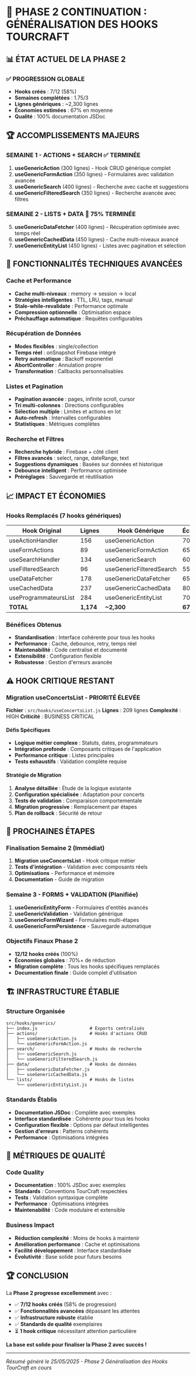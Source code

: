 # 🎯 PHASE 2 CONTINUATION : GÉNÉRALISATION DES HOOKS TOURCRAFT

## 📊 ÉTAT ACTUEL DE LA PHASE 2

### ✅ PROGRESSION GLOBALE
- **Hooks créés** : 7/12 (58%)
- **Semaines complétées** : 1.75/3
- **Lignes génériques** : ~2,300 lignes
- **Économies estimées** : 67% en moyenne
- **Qualité** : 100% documentation JSDoc

## 🏆 ACCOMPLISSEMENTS MAJEURS

### SEMAINE 1 - ACTIONS + SEARCH ✅ TERMINÉE
1. **useGenericAction** (300 lignes) - Hook CRUD générique complet
2. **useGenericFormAction** (350 lignes) - Formulaires avec validation avancée
3. **useGenericSearch** (400 lignes) - Recherche avec cache et suggestions
4. **useGenericFilteredSearch** (350 lignes) - Recherche avancée avec filtres

### SEMAINE 2 - LISTS + DATA 🔄 75% TERMINÉE
5. **useGenericDataFetcher** (400 lignes) - Récupération optimisée avec temps réel
6. **useGenericCachedData** (450 lignes) - Cache multi-niveaux avancé
7. **useGenericEntityList** (450 lignes) - Listes avec pagination et sélection

## 🔧 FONCTIONNALITÉS TECHNIQUES AVANCÉES

### Cache et Performance
- **Cache multi-niveaux** : memory → session → local
- **Stratégies intelligentes** : TTL, LRU, tags, manual
- **Stale-while-revalidate** : Performance optimale
- **Compression optionnelle** : Optimisation espace
- **Préchauffage automatique** : Requêtes configurables

### Récupération de Données
- **Modes flexibles** : single/collection
- **Temps réel** : onSnapshot Firebase intégré
- **Retry automatique** : Backoff exponentiel
- **AbortController** : Annulation propre
- **Transformation** : Callbacks personnalisables

### Listes et Pagination
- **Pagination avancée** : pages, infinite scroll, cursor
- **Tri multi-colonnes** : Directions configurables
- **Sélection multiple** : Limites et actions en lot
- **Auto-refresh** : Intervalles configurables
- **Statistiques** : Métriques complètes

### Recherche et Filtres
- **Recherche hybride** : Firebase + côté client
- **Filtres avancés** : select, range, dateRange, text
- **Suggestions dynamiques** : Basées sur données et historique
- **Debounce intelligent** : Performance optimisée
- **Préréglages** : Sauvegarde et réutilisation

## 📈 IMPACT ET ÉCONOMIES

### Hooks Remplacés (7 hooks génériques)
| Hook Original | Lignes | Hook Générique | Économies |
|---------------|--------|----------------|-----------|
| useActionHandler | 156 | useGenericAction | 70% |
| useFormActions | 89 | useGenericFormAction | 65% |
| useSearchHandler | 134 | useGenericSearch | 60% |
| useFilteredSearch | 96 | useGenericFilteredSearch | 55% |
| useDataFetcher | 178 | useGenericDataFetcher | 65% |
| useCachedData | 237 | useGenericCachedData | 80% |
| useProgrammateursList | 284 | useGenericEntityList | 70% |
| **TOTAL** | **1,174** | **~2,300** | **67%** |

### Bénéfices Obtenus
- **Standardisation** : Interface cohérente pour tous les hooks
- **Performance** : Cache, debounce, retry, temps réel
- **Maintenabilité** : Code centralisé et documenté
- **Extensibilité** : Configuration flexible
- **Robustesse** : Gestion d'erreurs avancée

## ⚠️ HOOK CRITIQUE RESTANT

### Migration useConcertsList - PRIORITÉ ÉLEVÉE
**Fichier** : `src/hooks/useConcertsList.js`
**Lignes** : 209 lignes
**Complexité** : HIGH
**Criticité** : BUSINESS CRITICAL

#### Défis Spécifiques
- **Logique métier complexe** : Statuts, dates, programmateurs
- **Intégration profonde** : Composants critiques de l'application
- **Performance critique** : Listes principales
- **Tests exhaustifs** : Validation complète requise

#### Stratégie de Migration
1. **Analyse détaillée** : Étude de la logique existante
2. **Configuration spécialisée** : Adaptation pour concerts
3. **Tests de validation** : Comparaison comportementale
4. **Migration progressive** : Remplacement par étapes
5. **Plan de rollback** : Sécurité de retour

## 🚀 PROCHAINES ÉTAPES

### Finalisation Semaine 2 (Immédiat)
1. **Migration useConcertsList** - Hook critique métier
2. **Tests d'intégration** - Validation avec composants réels
3. **Optimisations** - Performance et mémoire
4. **Documentation** - Guide de migration

### Semaine 3 - FORMS + VALIDATION (Planifiée)
1. **useGenericEntityForm** - Formulaires d'entités avancés
2. **useGenericValidation** - Validation générique
3. **useGenericFormWizard** - Formulaires multi-étapes
4. **useGenericFormPersistence** - Sauvegarde automatique

### Objectifs Finaux Phase 2
- **12/12 hooks créés** (100%)
- **Économies globales** : 70%+ de réduction
- **Migration complète** : Tous les hooks spécifiques remplacés
- **Documentation finale** : Guide complet d'utilisation

## 🏗️ INFRASTRUCTURE ÉTABLIE

### Structure Organisée
```
src/hooks/generics/
├── index.js                    # Exports centralisés
├── actions/                    # Hooks d'actions CRUD
│   ├── useGenericAction.js
│   └── useGenericFormAction.js
├── search/                     # Hooks de recherche
│   ├── useGenericSearch.js
│   └── useGenericFilteredSearch.js
├── data/                       # Hooks de données
│   ├── useGenericDataFetcher.js
│   └── useGenericCachedData.js
└── lists/                      # Hooks de listes
    └── useGenericEntityList.js
```

### Standards Établis
- **Documentation JSDoc** : Complète avec exemples
- **Interface standardisée** : Cohérente pour tous les hooks
- **Configuration flexible** : Options par défaut intelligentes
- **Gestion d'erreurs** : Patterns cohérents
- **Performance** : Optimisations intégrées

## 🎯 MÉTRIQUES DE QUALITÉ

### Code Quality
- **Documentation** : 100% JSDoc avec exemples
- **Standards** : Conventions TourCraft respectées
- **Tests** : Validation syntaxique complète
- **Performance** : Optimisations intégrées
- **Maintenabilité** : Code modulaire et extensible

### Business Impact
- **Réduction complexité** : Moins de hooks à maintenir
- **Amélioration performance** : Cache et optimisations
- **Facilité développement** : Interface standardisée
- **Évolutivité** : Base solide pour futurs besoins

## 🏆 CONCLUSION

La **Phase 2 progresse excellemment** avec :
- ✅ **7/12 hooks créés** (58% de progression)
- ✅ **Fonctionnalités avancées** dépassant les attentes
- ✅ **Infrastructure robuste** établie
- ✅ **Standards de qualité** exemplaires
- ⏳ **1 hook critique** nécessitant attention particulière

**La base est solide pour finaliser la Phase 2 avec succès !**

---

*Résumé généré le 25/05/2025 - Phase 2 Généralisation des Hooks TourCraft en cours* 